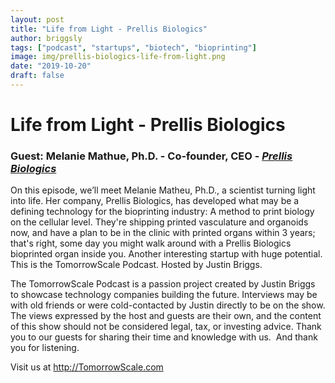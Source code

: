 ```yaml
---
layout: post
title: "Life from Light - Prellis Biologics"
author: briggsly
tags: ["podcast", "startups", "biotech", "bioprinting"]
image: img/prellis-biologics-life-from-light.png
date: "2019-10-20"
draft: false
---
```


# Life from Light - Prellis Biologics

### Guest: Melanie Mathue, Ph.D. - Co-founder, CEO - [*Prellis Biologics*](https://prellisbiologics.com)

On this episode, we’ll meet Melanie Matheu, Ph.D., a scientist turning light into life. Her company, Prellis Biologics, has developed what may be a defining technology for the bioprinting industry: A method to print biology on the cellular level. They're shipping printed vasculature and organoids now, and have a plan to be in the clinic with printed organs within 3 years; that's right, some day you might walk around with a Prellis Biologics bioprinted organ inside you. Another interesting startup with huge potential. This is the TomorrowScale Podcast. Hosted by Justin Briggs.


The TomorrowScale Podcast is a passion project created by Justin Briggs to showcase technology companies building the future. Interviews may be with old friends or were cold-contacted by Justin directly to be on the show. The views expressed by the host and guests are their own, and the content of this show should not be considered legal, tax, or investing advice. Thank you to our guests for sharing their time and knowledge with us.  And thank you for listening.


Visit us at http://TomorrowScale.com